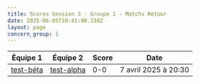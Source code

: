 ```yaml
---
title: Scores Session 3 - Groupe 1 - Matchs Retour
date: 2025-06-05T10:41:40.338Z
layout: page
concern_group: 1
---
```




| Équipe 1 | Équipe 2 | Score | Date |
|----------|----------|-------|------|
| [test-béta](/teams/test-béta) | [test-alpha](/teams/test-alpha) | 0-0 | 7 avril 2025 à 20:30 |
